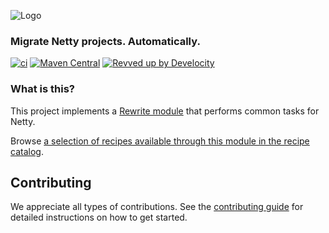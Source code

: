 ![Logo](https://github.com/openrewrite/rewrite/raw/main/doc/logo-oss.png)
### Migrate Netty projects. Automatically.

[![ci](https://github.com/openrewrite/rewrite-netty/actions/workflows/ci.yml/badge.svg)](https://github.com/openrewrite/rewrite-netty/actions/workflows/ci.yml)
[![Maven Central](https://img.shields.io/maven-central/v/org.openrewrite.recipe/rewrite-netty.svg)](https://mvnrepository.com/artifact/org.openrewrite.recipe/rewrite-netty)
[![Revved up by Develocity](https://img.shields.io/badge/Revved%20up%20by-Develocity-06A0CE?logo=Gradle&labelColor=02303A)](https://ge.openrewrite.org/scans)

### What is this?

This project implements a [Rewrite module](https://github.com/openrewrite/rewrite) that performs common tasks for Netty.

Browse [a selection of recipes available through this module in the recipe catalog](https://docs.openrewrite.org/recipes/java/netty).

## Contributing

We appreciate all types of contributions. See the [contributing guide](https://github.com/openrewrite/.github/blob/main/CONTRIBUTING.md) for detailed instructions on how to get started.
